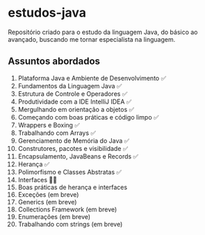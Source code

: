 # estudos-java

Repositório criado para o estudo da linguagem Java, do básico ao avançado, buscando me tornar especialista na linguagem.

## Assuntos abordados

1. Plataforma Java e Ambiente de Desenvolvimento ✅
2. Fundamentos da Linguagem Java ✅
3. Estrutura de Controle e Operadores ✅
4. Produtividade com a IDE IntelliJ IDEA ✅
5. Mergulhando em orientação a objetos ✅
6. Começando com boas práticas e código limpo ✅
7. Wrappers e Boxing ✅
8. Trabalhando com Arrays ✅
9. Gerenciamento de Memória do Java ✅
10. Construtores, pacotes e visibilidade ✅
11. Encapsulamento, JavaBeans e Records ✅
12. Herança ✅
13. Polimorfismo e Classes Abstratas ✅
14. Interfaces ✍🏻
15. Boas práticas de herança e interfaces
16. Exceções (em breve)
17. Generics (em breve)
18. Collections Framework (em breve)
19. Enumerações (em breve)
20. Trabalhando com strings (em breve)